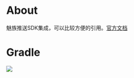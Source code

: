 # About
魅族推送SDK集成，可以比较方便的引用。[官方文档](http://open-wiki.flyme.cn/doc-wiki/index#id?129)

# Gradle
[![](https://jitpack.io/v/zj565061763/push-xiaomi.svg)](https://jitpack.io/#zj565061763/push-xiaomi)